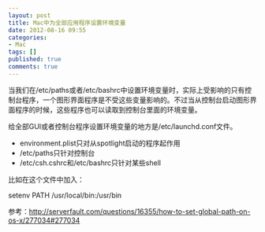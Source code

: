 ```yaml
---
layout: post
title: Mac中为全部应用程序设置环境变量
date: 2012-08-16 09:55
categories:
- Mac
tags: []
published: true
comments: true
---
```

<p><p>当我们在/etc/paths或者/etc/bashrc中设置环境变量时，实际上受影响的只有控制台程序，一个图形界面程序是不受这些变量影响的。不过当从控制台启动图形界面程序的时候，这些程序也可以读取到控制台里面的环境变量。</p>
<p>给全部GUI或者控制台程序设置环境变量的地方是/etc/launchd.conf文件。</p>
<ul>
<li>environment.plist只对从spotlight启动的程序起作用</li>
<li>/etc/paths只针对控制台</li>
<li>/etc/csh.cshrc和/etc/bashrc只针对某些shell</li>
</ul>
<p>比如在这个文件中加入：</p>
<p>setenv PATH /usr/local/bin:/usr/bin</p>
<p>参考：<a href="http://serverfault.com/questions/16355/how-to-set-global-path-on-os-x/277034#277034">http://serverfault.com/questions/16355/how-to-set-global-path-on-os-x/277034#277034</a></p></p>
